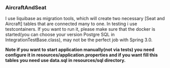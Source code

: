 ### AircraftAndSeat

I use liquibase as migration tools, which will create two necessary [Seat and Aircraft] tables that are connected many
to one. In testing i use
testcontainers. If you want to run it, please make sure that the docker is started(you can choose your version Postgre SQL in IntegrationTestBase.class), may not be the perfect job with Spring 3.0.

**Note if you want to start application manually(not via tests) you need configure it in resources/application.properties and if you want fill this tables you need use data.sql in resources/sql directory.**
